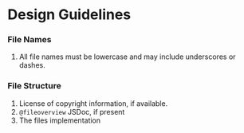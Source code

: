 # Design Guidelines

### File Names

1. All file names must be lowercase and may include underscores or dashes.

### File Structure

1. License of copyright information, if available.
2. `@fileoverview` JSDoc, if present
3. The files implementation